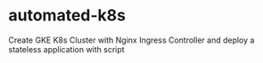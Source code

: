 # automated-k8s
Create GKE K8s Cluster with Nginx Ingress Controller and deploy a stateless application with script
